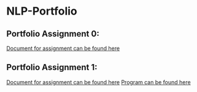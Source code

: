 # NLP-Portfolio

## Portfolio Assignment 0:

[Document for assignment can be found here](portfolioassignment0_cs4395.001_svl180002.pdf) 

## Portfolio Assignment 1:

[Document for assignment can be found here](Assignment1_Overview_svl180002.pdf)
[Program can be found here](assignment1_svl180002.py)
